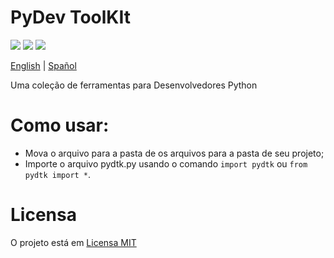 # PyDev ToolKIt

![](https://img.shields.io/github/license/caue-alves/PyDev-ToolKit)
![](https://img.shields.io/github/languages/top/caue-alves/PyDev-ToolKit)
![](https://img.shields.io/github/languages/code-size/caue-alves/PyDev-ToolKit)

[English](https://github.com/caue-alves/PyDev-ToolKit/blob/master/International%20READMEs/README.md) |
[Spañol]()

Uma coleção de ferramentas para Desenvolvedores Python 

# Como usar:
- Mova o arquivo para a pasta de os arquivos para a pasta de seu projeto;
- Importe o arquivo pydtk.py usando o comando `import pydtk` ou `from pydtk import *`.

# Licensa

O projeto está em [Licensa MIT](https://github.com/caue-alves/PyDev-ToolKit/blob/master/LICENSE.md)
